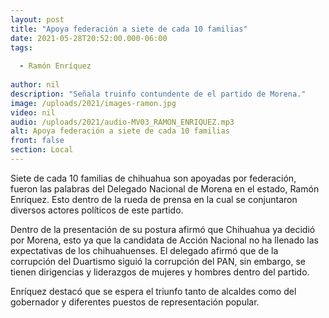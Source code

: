 ```yaml
---
layout: post
title: "Apoya federación a siete de cada 10 familias"
date: 2021-05-28T20:52:00.000-06:00
tags:
  
  - Ramón Enríquez
  
author: nil
description: "Señala truinfo contundente de el partido de Morena."
image: /uploads/2021/images-ramon.jpg
video: nil
audio: /uploads/2021/audio-MV03_RAMON_ENRIQUEZ.mp3
alt: Apoya federación a siete de cada 10 familias
front: false
section: Local
---
```


Siete de cada 10 familias de chihuahua son apoyadas por federación, fueron las palabras del Delegado Nacional de Morena en el estado, Ramón Enríquez. Esto dentro de la rueda de prensa en la cual se conjuntaron diversos actores políticos de este partido.

Dentro de la presentación de su postura afirmó que Chihuahua ya decidió por Morena, esto ya que la candidata de Acción Nacional no ha llenado las expectativas de los chihuahuenses. El delegado afirmó que de la corrupción del Duartismo siguió la corrupción del PAN, sin embargo, se tienen dirigencias y liderazgos de mujeres y hombres dentro del partido.

Enríquez destacó que se espera el triunfo tanto de alcaldes como del gobernador y diferentes puestos de representación popular. 
